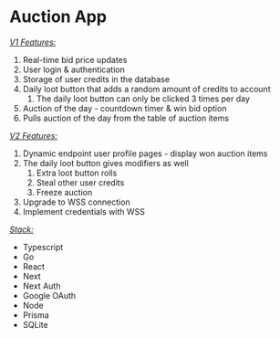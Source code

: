 
# Auction App

_<span style="text-decoration:underline;">V1 Features:</span>_



1. Real-time bid price updates
2. User login & authentication
3. Storage of user credits in the database
4. Daily loot button that adds a random amount of credits to account
    1. The daily loot button can only be clicked 3 times per day
5. Auction of the day - countdown timer & win bid option
6. Pulls auction of the day from the table of auction items

_<span style="text-decoration:underline;">V2 Features:</span>_



1. Dynamic endpoint user profile pages - display won auction items
2. The daily loot button gives modifiers as well
    1. Extra loot button rolls
    2. Steal other user credits
    3. Freeze auction
3. Upgrade to WSS connection
4. Implement credentials with WSS

_<span style="text-decoration:underline;">Stack:</span>_



* Typescript
* Go
* React
* Next
* Next Auth
* Google OAuth
* Node
* Prisma
* SQLite
